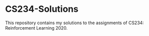 # CS234-Solutions
This repository contains my solutions to the assignments of CS234: Reinforcement Learning 2020.
